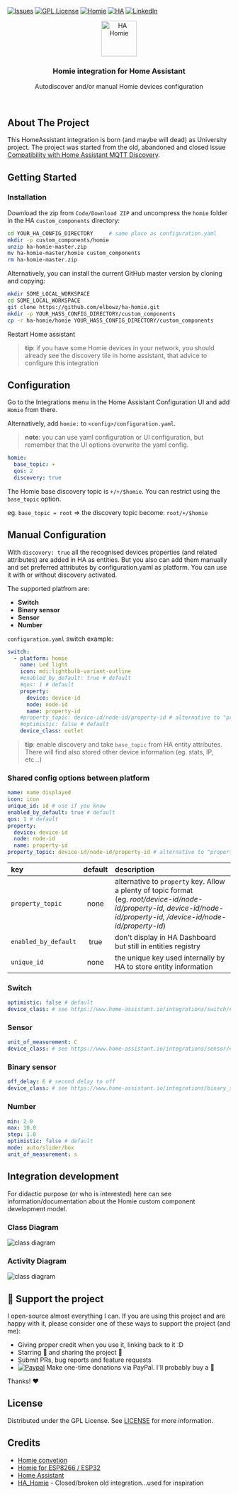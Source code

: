 [![Issues][issues-shield]][issues-url]
[![GPL License][license-shield]][license-url]
[![Homie][homie-shield]][homie-url]
[![HA][ha-shield]][ha-url]
[![LinkedIn][linkedin-shield]][linkedin-url]

<p align="center">
  <img src="imgs/logo.png" alt="HA Homie" width="80">
  <h3 align="center">Homie integration for Home Assistant</h3>
  <p align="center">
    Autodiscover and/or manual Homie devices configuration
  </p>
</p>
<br />

## About The Project

This HomeAssistant integration is born (and maybe will dead) as University project. The project was started from the old, abandoned and closed issue [Compatibility with Home Assistant MQTT Discovery](https://github.com/homieiot/homie-esp8266/issues/306).

## Getting Started

### Installation

Download the zip from `Code/Download ZIP` and uncompress the `homie` folder in the HA `custom_components` directory:

```bash
cd YOUR_HA_CONFIG_DIRECTORY		# same place as configuration.yaml
mkdir -p custom_components/homie
unzip ha-homie-master.zip 
mv ha-homie-master/homie custom_components
rm ha-homie-master.zip
```

Alternatively, you can install the current GitHub master version by cloning and copying:

```bash
mkdir SOME_LOCAL_WORKSPACE
cd SOME_LOCAL_WORKSPACE
git clone https://github.com/elbowz/ha-homie.git
mkdir -p YOUR_HASS_CONFIG_DIRECTORY/custom_components
cp -r ha-homie/homie YOUR_HASS_CONFIG_DIRECTORY/custom_components
```

Restart Home assistant

> **tip**: if you have some Homie devices in your network, you should already see the discovery tile in home assistant, that advice to configure this integration

## Configuration

Go to the Integrations menu in the Home Assistant Configuration UI and add `Homie` from there.

Alternatively, add `homie:` to `<config>/configuration.yaml`.

> **note**: you can use yaml configuration or UI configuration, but remember that the UI options overwrite the yaml config.

```yaml
homie:
  base_topic: +
  qos: 2
  discovery: true
```

The Homie base discovery topic is `+/+/$homie`. You can restrict using the `base_topic` option.

eg. `base_topic = root` => the discovery topic become: `root/+/$homie`

## Manual Configuration

With `discovery: true` all the recognised devices properties (and related attributes) are added in HA as entities. But you also can add them manually and set preferred attributes by configuration.yaml as platform. You can use it with or without discovery activated.

The supported platfrom are:

* **Switch**
* **Binary sensor**
* **Sensor**
* **Number**

`configuration.yaml` switch example:

```yaml
switch:
  - platform: homie
    name: Led light
    icon: mdi:lightbulb-variant-outline
    #enabled_by_default: true # default
    #qos: 1 # default
    property:
      device: device-id
      node: node-id
      name: property-id
    #property_topic: device-id/node-id/property-id # alternative to "property"
    #optimistic: false # default
    device_class: outlet
```

> **tip**: enable discovery and take `base_topic` from HA entity attributes. There will find also stored other device information (eg. stats, IP, etc...)

### Shared config options between platform

```yaml
name: name displayed
icon: icon
unique_id: id # use if you know
enabled_by_default: true # default
qos: 1 # default
property:
  device: device-id
  node: node-id
  name: property-id
property_topic: device-id/node-id/property-id # alternative to "property"
```

| key | default | description |
| :--- | :---: | :--- |
| `property_topic` | none | alternative to `property` key. Allow a plenty of topic format <br />(eg. *root/device-id/node-id/property-id, device-id/node-id/property-id, /device-id/node-id/property-id*) |
| `enabled_by_default` | true | don't display in HA Dashboard but still in entities registry |
| `unique_id` | none | the unique key used internally by HA to store entity information |

### Switch

```yaml
optimistic: false # default
device_class: # see https://www.home-assistant.io/integrations/switch/#device-class
```

### Sensor

```yaml
unit_of_measurement: C
device_class: # see https://www.home-assistant.io/integrations/sensor/#device-class
```

### Binary sensor

```yaml
off_delay: 6 # second delay to off
device_class: # see https://www.home-assistant.io/integrations/binary_sensor/#device-class
```

### Number

```yaml
min: 2.0
max: 10.0
step: 1.0
optimistic: false # default
mode: auto/slider/box
unit_of_measurement: s
```

## Integration development 

For didactic purpose (or who is interested) here can see information/documentation about the Homie custom component development model.

### Class Diagram

![class diagram](imgs/class-diagram.png)

### Activity Diagram

![class diagram](imgs/activity-diagram.png)

## :sparkling_heart: Support the project

I open-source almost everything I can. If you are using this project and are happy with it, please consider one of these ways to support the project (and me):

* Giving proper credit when you use it, linking back to it :D
* Starring :star2: and sharing the project :rocket:
* Submit PRs, bug reports and feature requests
* [![Paypal][paypal-shield]][paypal-url] Make one-time donations via PayPal. I'll probably buy a :beer:

Thanks! :heart:

## License

Distributed under the GPL License. See [LICENSE][license-url] for more information.

## Credits

- [Homie convetion](https://homieiot.github.io/)
- [Homie for ESP8266 / ESP32](https://github.com/homieiot/homie-esp8266)
- [Home Assistant](https://www.home-assistant.io/)
- [HA_Homie](https://github.com/nerdfirefighter/HA_Homie) - Closed/broken old integration...used for inspiration

[issues-shield]: https://img.shields.io/github/issues/elbowz/ha-homie.svg?style=for-the-badge
[issues-url]: https://github.com/elbowz/ha-homie/issues
[license-shield]: https://img.shields.io/github/license/elbowz/ha-homie.svg?style=for-the-badge
[license-url]: /LICENSE.txt
[linkedin-shield]: https://img.shields.io/badge/-LinkedIn-black.svg?style=for-the-badge&logo=linkedin&colorB=555
[linkedin-url]: https://www.linkedin.com/in/emanuele-palombo/
[homie-shield]: https://img.shields.io/static/v1?label=Powered&message=Homie&style=for-the-badge&color=informational
[ha-shield]: https://img.shields.io/static/v1?label=Powered&message=Homeassistant&style=for-the-badge&color=informational
[homie-url]: https://github.com/homieiot/homie-esp8266
[ha-url]: https://www.home-assistant.io/
[paypal-shield]: https://img.shields.io/badge/-Donate-black.svg?style=flat-square&logo=paypal&colorB=555
[paypal-url]: https://www.paypal.me/EmanuelePalombo
